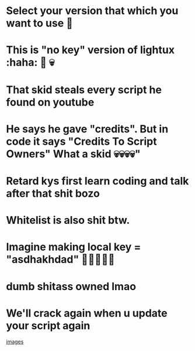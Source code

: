 # Select your version that which you want to use :rofl:
# This is "no key" version of lightux :haha: :rofl: :skull:
# That skid steals every script he found on youtube
# He says he gave "credits". But in code it says "Credits To Script Owners" What a skid 💀💀💀💀"
# Retard kys first learn coding and talk after that shit bozo
# Whitelist is also shit btw.
# Imagine making local key = "asdhakhdad" 🤣🤣🤣🤣🤣
# dumb shitass owned lmao 
# We'll crack again when u update your script again
[images](https://user-images.githubusercontent.com/100031567/155893843-edd3324b-a7a5-4095-9757-dadc4a8e0f06.png)
